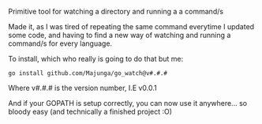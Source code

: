 Primitive tool for watching a directory and running a a command/s

Made it, as I was tired of repeating the same command everytime I updated some code, and having to find a new way of watching and running a command/s for every language.

To install, which who really is going to do that but me:

```
go install github.com/Majunga/go_watch@v#.#.#
```

Where v#.#.# is the version number, I.E v0.0.1

And if your GOPATH is setup correctly, you can now use it anywhere... so bloody easy (and technically a finished project :O)